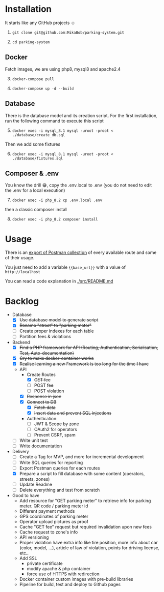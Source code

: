 # Installation

It starts like any GitHub projects :relaxed:

1. `git clone git@github.com:MikaBob/parking-system.git`

2. `cd parking-system`

## Docker
Fetch images, we are using php8, mysql8 and apache2.4

3. `docker-compose pull`

4. `docker-compose up -d --build`

## Database
There is the database model and its creation script. For the first installation, run the following command to execute this script

5. `docker exec -i mysql_8.1 mysql -uroot -proot < ./database/create_db.sql`

Then we add some fixtures

6. `docker exec -i mysql_8.1 mysql -uroot -proot < ./database/fixtures.sql`

## Composer & .env

You know the drill :grin:, copy the .env.local to .env (you do not need to edit the .env for a local execution)

7. `docker exec -i php_8.2 cp .env.local .env`

then a classic composer install

8. `docker exec -i php_8.2 composer install`

# Usage

There is an [export of Postman collection](https://github.com/MikaBob/parking-system/tree/main/parking-system.postman_collection.json)  of every available route and some of their usage.

You just need to add a variable `{{base_url}}` with a value of `http://localhost`

You can read a code explanation in [./src/README.md](https://github.com/MikaBob/parking-system/tree/main/src/README.md)

# Backlog

- Database
    - [x] ~~Use database model to generate script~~
    - [x] ~~Rename "street" to "parking meter"~~
    - [ ] Create proper indexes for each table
    - [ ] Partition fees & violations

- Backend
    - [x] ~~Find a PHP framework for API (Routing, Authentication, Serialisation, Test, Auto-documentation)~~
    - [x] ~~Cry to make docker-container works~~
    - [x] ~~Realise learning a new Framework is too long for the time I have~~
    - API
        - Create Routes
            - [x] ~~GET fee~~
            - [ ] POST fee
            - [ ] POST violation
        - [x] ~~Response in json~~
        - [x] ~~Connect to DB~~
            - [x] ~~Fetch data~~
            - [x] ~~Insert data and prevent SQL injections~~
        - Authentication
            - [ ] JWT & Scope by zone
            - [ ] OAuth2 for operators
            - [ ] Prevent CSRF, spam
    - [ ] Write unit test
    - [ ] Write documentation

- Delivery
    - [ ] Create a Tag for MVP, and more for incremental development
    - [ ] Write SQL queries for reporting
    - [ ] Export Postman queries for each routes
    - [x] Prepare a script to fill database with some content (operators, streets, zones)
    - [ ] Update Readme
    - [ ] Delete everything and test from scratch

- Good to have
    - Add resource for "GET parking meter" to retrieve info for parking meter. QR code / parking meter id
    - Different payment methods
    - GPS coordinates of parking meter
    - Operator upload pictures as proof
    - Cache "GET fee" request but required invalidation upon new fees
    - Cache request to zone's info
    - API versioning
    - Proper violation have extra info like tire position, more info about car (color, model, ...), article of law of violation, points for driving license, etc..
    - Add SSL 
        - private certificate
        - modify apache & php container
        - force use of HTTPS with redirection
    - Docker container custom images with pre-build libraries
    - Pipeline for build, test and deploy to Github pages